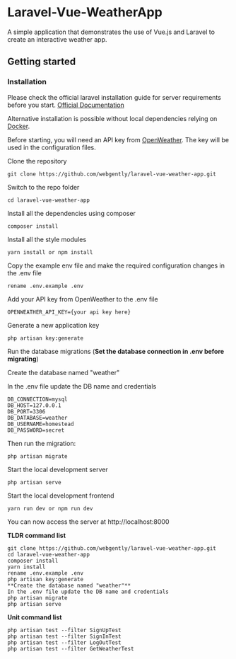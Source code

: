 # Laravel-Vue-WeatherApp

A simple application that demonstrates the use of Vue.js and Laravel to create an interactive weather app.

## Getting started

### Installation

Please check the official laravel installation guide for server requirements before you start. [Official Documentation](https://laravel.com/docs/5.4/installation#installation)

Alternative installation is possible without local dependencies relying on [Docker](#docker). 

Before starting, you will need an API key from [OpenWeather](https://openweathermap.org/appid). The key will be used in the configuration files.

Clone the repository

    git clone https://github.com/webgently/laravel-vue-weather-app.git

Switch to the repo folder

    cd laravel-vue-weather-app

Install all the dependencies using composer

    composer install
    
Install all the style modules

    yarn install or npm install

Copy the example env file and make the required configuration changes in the .env file

    rename .env.example .env

Add your API key from OpenWeather to the .env file

    OPENWEATHER_API_KEY={your api key here}

Generate a new application key

    php artisan key:generate

Run the database migrations (**Set the database connection in .env before migrating**)
    
Create the database named "weather"

In the .env file update the DB name and credentials

    DB_CONNECTION=mysql
    DB_HOST=127.0.0.1
    DB_PORT=3306
    DB_DATABASE=weather
    DB_USERNAME=homestead
    DB_PASSWORD=secret

Then run the migration:

    php artisan migrate

Start the local development server

    php artisan serve

Start the local development frontend

    yarn run dev or npm run dev

You can now access the server at http://localhost:8000

**TLDR command list**

    git clone https://github.com/webgently/laravel-vue-weather-app.git
    cd laravel-vue-weather-app
    composer install
    yarn install
    rename .env.example .env
    php artisan key:generate
    **Create the database named "weather"**
    In the .env file update the DB name and credentials
    php artisan migrate
    php artisan serve

**Unit command list**

    php artisan test --filter SignUpTest
    php artisan test --filter SignInTest
    php artisan test --filter LogOutTest
    php artisan test --filter GetWeatherTest
